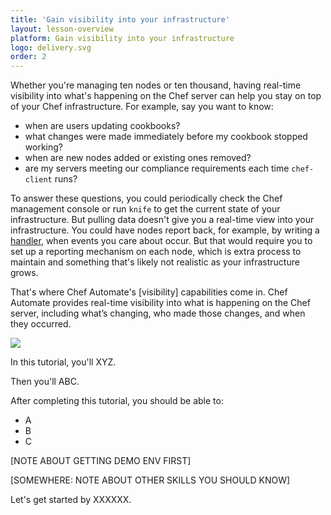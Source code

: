 ```yaml
---
title: 'Gain visibility into your infrastructure'
layout: lesson-overview
platform: Gain visibility into your infrastructure
logo: delivery.svg
order: 2
---
```

Whether you're managing ten nodes or ten thousand, having real-time visibility into what's happening on the Chef server can help you stay on top of your Chef infrastructure. For example, say you want to know:

* when are users updating cookbooks?
* what changes were made immediately before my cookbook stopped working?
* when are new nodes added or existing ones removed?
* are my servers meeting our compliance requirements each time `chef-client` runs?

To answer these questions, you could periodically check the Chef management console or run `knife` to get the current state of your infrastructure. But pulling data doesn't give you a real-time view into your infrastructure. You could have nodes report back, for example, by writing a [handler](https://docs.chef.io/handlers.html), when events you care about occur. But that would require you to set up a reporting mechanism on each node, which is extra process to maintain and something that's likely not realistic as your infrastructure grows.

That's where Chef Automate's [visibility] capabilities come in. Chef Automate provides real-time visibility into what is happening on the Chef server, including what’s changing, who made those changes, and when they occurred.

![](automate/Chef-Automate.png)

In this tutorial, you'll XYZ.

Then you'll ABC.

After completing this tutorial, you should be able to:

* A
* B
* C

[NOTE ABOUT GETTING DEMO ENV FIRST]

[SOMEWHERE: NOTE ABOUT OTHER SKILLS YOU SHOULD KNOW]

Let's get started by XXXXXX.
